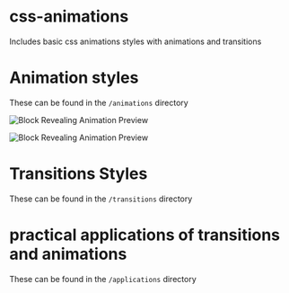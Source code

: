 # css-animations
Includes basic css animations styles  with animations and transitions 

# Animation styles
These can be found in the `/animations` directory 

![Block Revealing Animation Preview](https://media.giphy.com/media/Y3AvxFfDjHtPbce6Tx/giphy.gif)

![Block Revealing Animation Preview](https://media.giphy.com/media/jUDkvkYNAFPFcRDyRr/giphy.gif)

# Transitions Styles
These can be found in the `/transitions` directory

# practical applications of transitions and animations
These can be found in the `/applications` directory

